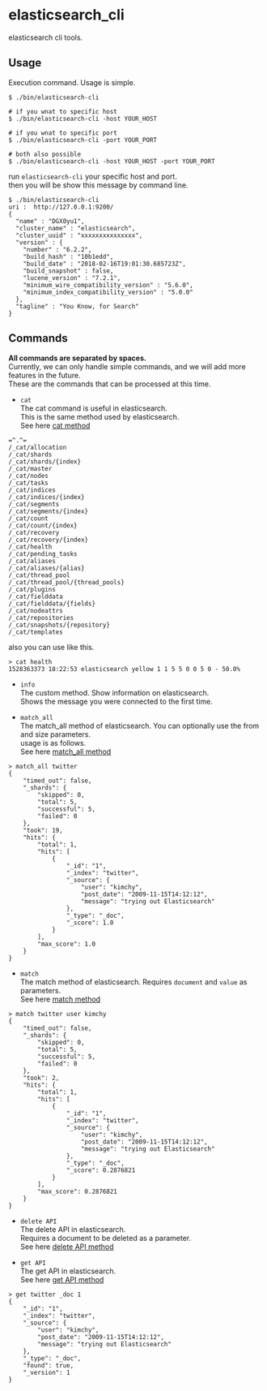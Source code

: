 # elasticsearch_cli
elasticsearch cli tools.  

## Usage

Execution command. Usage is simple.  

```
$ ./bin/elasticsearch-cli  

# if you wnat to specific host
$ ./bin/elasticsearch-cli -host YOUR_HOST

# if you wnat to specific port
$ ./bin/elasticsearch-cli -port YOUR_PORT

# both also possible
$ ./bin/elasticsearch-cli -host YOUR_HOST -port YOUR_PORT
```

run `elasticsearch-cli` your specific host and port.    
then you will be show this message by command line.  

```
$ ./bin/elasticsearch-cli
uri :  http://127.0.0.1:9200/
{
  "name" : "DGX0yu1",
  "cluster_name" : "elasticsearch",
  "cluster_uuid" : "xxxxxxxxxxxxxxx",
  "version" : {
    "number" : "6.2.2",
    "build_hash" : "10b1edd",
    "build_date" : "2018-02-16T19:01:30.685723Z",
    "build_snapshot" : false,
    "lucene_version" : "7.2.1",
    "minimum_wire_compatibility_version" : "5.6.0",
    "minimum_index_compatibility_version" : "5.0.0"
  },
  "tagline" : "You Know, for Search"
}
```
  
## Commands  

**All commands are separated by spaces.**  
Currently, we can only handle simple commands, and we will add more features in the future.  
These are the commands that can be processed at this time.  

* `cat`  
The cat command is useful in elasticsearch.  
This is the same method used by elasticsearch.  
See here [cat method](https://www.elastic.co/guide/en/elasticsearch/reference/current/cat.html)   

```
=^.^=
/_cat/allocation
/_cat/shards
/_cat/shards/{index}
/_cat/master
/_cat/nodes
/_cat/tasks
/_cat/indices
/_cat/indices/{index}
/_cat/segments
/_cat/segments/{index}
/_cat/count
/_cat/count/{index}
/_cat/recovery
/_cat/recovery/{index}
/_cat/health
/_cat/pending_tasks
/_cat/aliases
/_cat/aliases/{alias}
/_cat/thread_pool
/_cat/thread_pool/{thread_pools}
/_cat/plugins
/_cat/fielddata
/_cat/fielddata/{fields}
/_cat/nodeattrs
/_cat/repositories
/_cat/snapshots/{repository}
/_cat/templates
```

also you can use like this.  
 
```
> cat health
1528363373 18:22:53 elasticsearch yellow 1 1 5 5 0 0 5 0 - 50.0%
```

* `info`   
The custom method. 
Show information on elasticsearch.  
Shows the message you were connected to the first time.  

* `match_all`  
The match_all method of elasticsearch. 
You can optionally use the from and size parameters.  
usage is as follows.  
See here [match_all method](https://www.elastic.co/guide/en/elasticsearch/reference/current/query-dsl-match-all-query.html)  

```
> match_all twitter 
{
    "timed_out": false,
    "_shards": {
        "skipped": 0,
        "total": 5,
        "successful": 5,
        "failed": 0
    },
    "took": 19,
    "hits": {
        "total": 1,
        "hits": [
            {
                "_id": "1",
                "_index": "twitter",
                "_source": {
                    "user": "kimchy",
                    "post_date": "2009-11-15T14:12:12",
                    "message": "trying out Elasticsearch"
                },
                "_type": "_doc",
                "_score": 1.0
            }
        ],
        "max_score": 1.0
    }
}
```

* `match`  
The match method of elasticsearch. 
Requires `document` and `value` as parameters.  
See here [match method](https://www.elastic.co/guide/en/elasticsearch/reference/current/query-dsl-match-query.html)    

```
> match twitter user kimchy
{
    "timed_out": false,
    "_shards": {
        "skipped": 0,
        "total": 5,
        "successful": 5,
        "failed": 0
    },
    "took": 2,
    "hits": {
        "total": 1,
        "hits": [
            {
                "_id": "1",
                "_index": "twitter",
                "_source": {
                    "user": "kimchy",
                    "post_date": "2009-11-15T14:12:12",
                    "message": "trying out Elasticsearch"
                },
                "_type": "_doc",
                "_score": 0.2876821
            }
        ],
        "max_score": 0.2876821
    }
}
```

* `delete API`  
The delete API in elasticsearch.  
Requires a document to be deleted as a parameter.  
See here [delete API method](https://www.elastic.co/guide/en/elasticsearch/reference/current/docs-delete.html)    


* `get API`    
The get API in elasticsearch.  
See here [get API method](https://www.elastic.co/guide/en/elasticsearch/reference/current/docs-get.html)

```
> get twitter _doc 1
{
    "_id": "1",
    "_index": "twitter",
    "_source": {
        "user": "kimchy",
        "post_date": "2009-11-15T14:12:12",
        "message": "trying out Elasticsearch"
    },
    "_type": "_doc",
    "found": true,
    "_version": 1
}
```